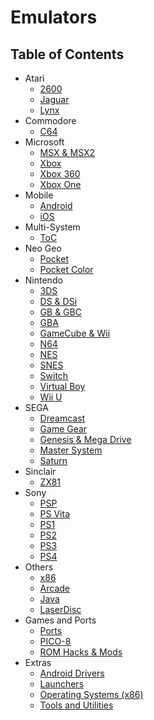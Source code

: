 # Emulators

## Table of Contents
- Atari
  - [2600](https://github.com/admyrick/emulation/blob/main/Atari/2600.md)
  - [Jaguar](https://github.com/admyrick/emulation/blob/main/Atari/Jaguar.md)
  - [Lynx](https://github.com/admyrick/emulation/blob/main/Atari/Lynx.md)
- Commodore
  - [C64](https://github.com/admyrick/emulation/blob/main/Commodore/Commodore%20C64.md)
- Microsoft
  - [MSX & MSX2](https://github.com/admyrick/emulation/blob/main/Microsoft/MSX%20%26%20MSX2.md)
  - [Xbox](https://github.com/admyrick/emulation/blob/main/Microsoft/Xbox)
  - [Xbox 360](https://github.com/admyrick/emulation/blob/main/Microsoft/Xbox%20360.md)
  - [Xbox One](https://github.com/admyrick/emulation/blob/main/Microsoft/Xbox%20One.md)
- Mobile
  - [Android](https://github.com/admyrick/emulation/blob/main/Mobile/Android.md)
  - [iOS](https://github.com/admyrick/emulation/blob/main/Mobile/iOS.md)
- Multi-System
  - [ToC](https://github.com/admyrick/emulation/blob/main/Multi-System/00%20ToC.md)
- Neo Geo
  - [Pocket](https://github.com/admyrick/emulation/blob/main/Neo%20Geo/NeoGeo%20Pocket.md)
  - [Pocket Color](https://github.com/admyrick/emulation/blob/main/Neo%20Geo/NeoGeo%20Pocket%20Color.md)
- Nintendo
  - [3DS](https://github.com/admyrick/emulation/blob/main/Nintendo/3DS.md)
  - [DS & DSi](https://github.com/admyrick/emulation/blob/main/Nintendo/DS%20%26%20DSi.md)
  - [GB & GBC](https://github.com/admyrick/emulation/blob/main/Nintendo/GB%20%26%20GBC.md)
  - [GBA](https://github.com/admyrick/emulation/blob/main/Nintendo/GBA.md)
  - [GameCube & Wii](https://github.com/admyrick/emulation/blob/main/Nintendo/GameCube%20%26%20Wii.md)
  - [N64](https://github.com/admyrick/emulation/blob/main/Nintendo/N64.md)
  - [NES](https://github.com/admyrick/emulation/blob/main/Nintendo/NES.md)
  - [SNES](https://github.com/admyrick/emulation/blob/main/Nintendo/SNES.md)
  - [Switch](https://github.com/admyrick/emulation/blob/main/Nintendo/Switch.md)
  - [Virtual Boy](https://github.com/admyrick/emulation/blob/main/Nintendo/Virtual%20Boy)
  - [Wii U](https://github.com/admyrick/emulation/blob/main/Nintendo/Wii%20U.md)
- SEGA
  - [Dreamcast](https://github.com/admyrick/emulation/blob/main/SEGA/Dreamcast.md)
  - [Game Gear](https://github.com/admyrick/emulation/blob/main/SEGA/Game%20Gear.md)
  - [Genesis & Mega Drive](https://github.com/admyrick/emulation/blob/main/SEGA/Genesis%20%26%20Mega%20Drive.md)
  - [Master System](https://github.com/admyrick/emulation/blob/main/SEGA/Master%20System.md)
  - [Saturn](https://github.com/admyrick/emulation/blob/main/SEGA/Saturn.md)
- Sinclair
  - [ZX81](https://github.com/admyrick/emulation/blob/main/Sinclair/ZX81.md)
- Sony
  - [PSP](https://github.com/admyrick/emulation/blob/main/Sony/PSP.md)
  - [PS Vita](https://github.com/admyrick/emulation/blob/main/Sony/PS%20Vita.md)
  - [PS1](https://github.com/admyrick/emulation/blob/main/Sony/PS1.md)
  - [PS2](https://github.com/admyrick/emulation/blob/main/Sony/PS2.md)
  - [PS3](https://github.com/admyrick/emulation/blob/main/Sony/PS3.md)
  - [PS4](https://github.com/admyrick/emulation/blob/main/Sony/PS4.md)
- Others
  - [x86](https://github.com/admyrick/emulation/blob/main/x86.md)
  - [Arcade](https://github.com/admyrick/emulation/blob/main/Arcade.md)
  - [Java](https://github.com/admyrick/emulation/blob/main/Java.md)
  - [LaserDisc](https://github.com/admyrick/emulation/blob/main/LaserDisc.md)
- Games and Ports
  - [Ports](https://github.com/admyrick/emulation/blob/main/Ports.md)
  - [PICO-8](https://github.com/admyrick/emulation/blob/main/PICO-8.md)
  - [ROM Hacks & Mods](https://github.com/admyrick/emulation/blob/main/ROM%20Hacks%20%26%20Mods.md)
- Extras
  - [Android Drivers](https://github.com/admyrick/emulation/blob/main/Android%20Drivers.md)
  - [Launchers](https://github.com/admyrick/emulation/blob/main/ROM%20Hacks%20%26%20Mods.md)
  - [Operating Systems (x86)](https://github.com/admyrick/emulation/blob/main/Operating%20Systems%20(x86).md)
  - [Tools and Utilities](https://github.com/admyrick/emulation/blob/main/Tools%20and%20Utilities.md)
